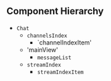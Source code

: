 ## Component Hierarchy

* `Chat`
  * `channelsIndex`
    * `channelIndexItem'
  * 'mainView'
    * `messageList`
  * `streamIndex`
    * `streamIndexItem`
